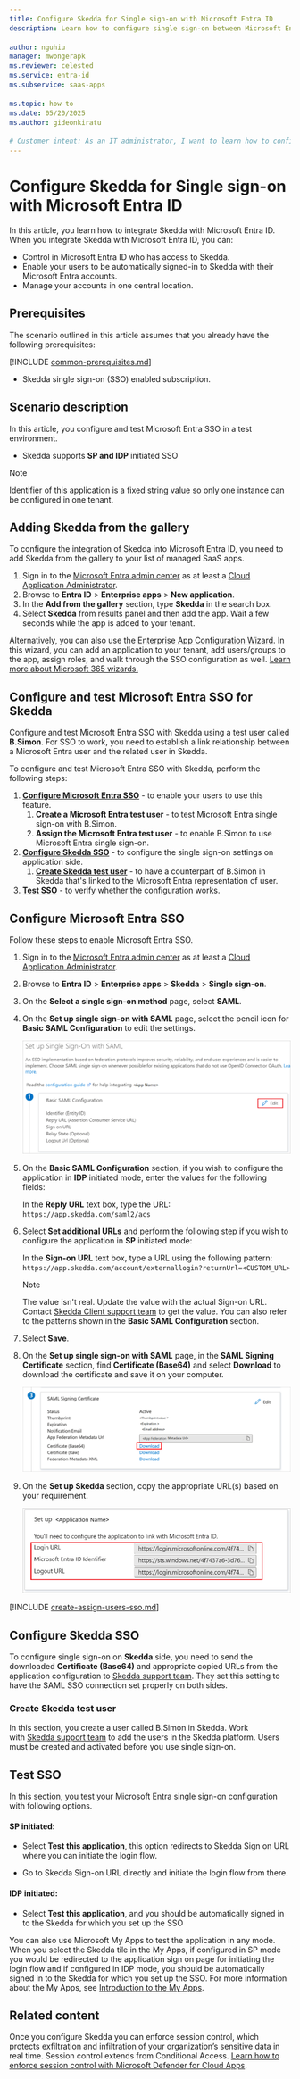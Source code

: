 ```yaml
---
title: Configure Skedda for Single sign-on with Microsoft Entra ID
description: Learn how to configure single sign-on between Microsoft Entra ID and Skedda.

author: nguhiu
manager: mwongerapk
ms.reviewer: celested
ms.service: entra-id
ms.subservice: saas-apps

ms.topic: how-to
ms.date: 05/20/2025
ms.author: gideonkiratu

# Customer intent: As an IT administrator, I want to learn how to configure single sign-on between Microsoft Entra ID and Skedda so that I can control who has access to Skedda, enable automatic sign-in with Microsoft Entra accounts, and manage my accounts in one central location.
---
```


# Configure Skedda for Single sign-on with Microsoft Entra ID

In this article,  you learn how to integrate Skedda with Microsoft Entra ID. When you integrate Skedda with Microsoft Entra ID, you can:

* Control in Microsoft Entra ID who has access to Skedda.
* Enable your users to be automatically signed-in to Skedda with their Microsoft Entra accounts.
* Manage your accounts in one central location.

## Prerequisites
The scenario outlined in this article assumes that you already have the following prerequisites:

[!INCLUDE [common-prerequisites.md](~/identity/saas-apps/includes/common-prerequisites.md)]
* Skedda single sign-on (SSO) enabled subscription.

## Scenario description

In this article,  you configure and test Microsoft Entra SSO in a test environment.

* Skedda supports **SP and IDP** initiated SSO

> [!NOTE]
> Identifier of this application is a fixed string value so only one instance can be configured in one tenant.

## Adding Skedda from the gallery

To configure the integration of Skedda into Microsoft Entra ID, you need to add Skedda from the gallery to your list of managed SaaS apps.

1. Sign in to the [Microsoft Entra admin center](https://entra.microsoft.com) as at least a [Cloud Application Administrator](~/identity/role-based-access-control/permissions-reference.md#cloud-application-administrator).
1. Browse to **Entra ID** > **Enterprise apps** > **New application**.
1. In the **Add from the gallery** section, type **Skedda** in the search box.
1. Select **Skedda** from results panel and then add the app. Wait a few seconds while the app is added to your tenant.

 Alternatively, you can also use the [Enterprise App Configuration Wizard](https://portal.office.com/AdminPortal/home?Q=Docs#/azureadappintegration). In this wizard, you can add an application to your tenant, add users/groups to the app, assign roles, and walk through the SSO configuration as well. [Learn more about Microsoft 365 wizards.](/microsoft-365/admin/misc/azure-ad-setup-guides)


<a name='configure-and-test-azure-ad-sso-for-skedda'></a>

## Configure and test Microsoft Entra SSO for Skedda

Configure and test Microsoft Entra SSO with Skedda using a test user called **B.Simon**. For SSO to work, you need to establish a link relationship between a Microsoft Entra user and the related user in Skedda.

To configure and test Microsoft Entra SSO with Skedda, perform the following steps:

1. **[Configure Microsoft Entra SSO](#configure-azure-ad-sso)** - to enable your users to use this feature.
    1. **Create a Microsoft Entra test user** - to test Microsoft Entra single sign-on with B.Simon.
    1. **Assign the Microsoft Entra test user** - to enable B.Simon to use Microsoft Entra single sign-on.
1. **[Configure Skedda SSO](#configure-skedda-sso)** - to configure the single sign-on settings on application side.
    1. **[Create Skedda test user](#create-skedda-test-user)** - to have a counterpart of B.Simon in Skedda that's linked to the Microsoft Entra representation of user.
1. **[Test SSO](#test-sso)** - to verify whether the configuration works.

<a name='configure-azure-ad-sso'></a>

## Configure Microsoft Entra SSO

Follow these steps to enable Microsoft Entra SSO.

1. Sign in to the [Microsoft Entra admin center](https://entra.microsoft.com) as at least a [Cloud Application Administrator](~/identity/role-based-access-control/permissions-reference.md#cloud-application-administrator).
1. Browse to **Entra ID** > **Enterprise apps** > **Skedda** > **Single sign-on**.
1. On the **Select a single sign-on method** page, select **SAML**.
1. On the **Set up single sign-on with SAML** page, select the pencil icon for **Basic SAML Configuration** to edit the settings.

   ![Edit Basic SAML Configuration](common/edit-urls.png)

1. On the **Basic SAML Configuration** section, if you wish to configure the application in **IDP** initiated mode, enter the values for the following fields:

     In the **Reply URL** text box, type the URL: `https://app.skedda.com/saml2/acs`

1. Select **Set additional URLs** and perform the following step if you wish to configure the application in **SP** initiated mode:

    In the **Sign-on URL** text box, type a URL using the following pattern:
    `https://app.skedda.com/account/externallogin?returnUrl=<CUSTOM_URL>`

    > [!NOTE]
	> The value isn't real. Update the value with the actual Sign-on URL. Contact [Skedda Client support team](mailto:info@skedda.com) to get the value. You can also refer to the patterns shown in the **Basic SAML Configuration** section.

1. Select **Save**.

1. On the **Set up single sign-on with SAML** page, in the **SAML Signing Certificate** section,  find **Certificate (Base64)** and select **Download** to download the certificate and save it on your computer.

	![The Certificate download link](common/certificatebase64.png)

1. On the **Set up Skedda** section, copy the appropriate URL(s) based on your requirement.

	![Copy configuration URLs](common/copy-configuration-urls.png)
<a name='create-an-azure-ad-test-user'></a>

[!INCLUDE [create-assign-users-sso.md](~/identity/saas-apps/includes/create-assign-users-sso.md)]

## Configure Skedda SSO

To configure single sign-on on **Skedda** side, you need to send the downloaded **Certificate (Base64)** and appropriate copied URLs from the application configuration to [Skedda support team](mailto:info@skedda.com). They set this setting to have the SAML SSO connection set properly on both sides.

### Create Skedda test user

In this section, you create a user called B.Simon in Skedda. Work with [Skedda support team](mailto:info@skedda.com) to add the users in the Skedda platform. Users must be created and activated before you use single sign-on.

## Test SSO 

In this section, you test your Microsoft Entra single sign-on configuration with following options. 

#### SP initiated:

* Select **Test this application**, this option redirects to Skedda Sign on URL where you can initiate the login flow.  

* Go to Skedda Sign-on URL directly and initiate the login flow from there.

#### IDP initiated:

* Select **Test this application**, and you should be automatically signed in to the Skedda for which you set up the SSO 

You can also use Microsoft My Apps to test the application in any mode. When you select the Skedda tile in the My Apps, if configured in SP mode you would be redirected to the application sign on page for initiating the login flow and if configured in IDP mode, you should be automatically signed in to the Skedda for which you set up the SSO. For more information about the My Apps, see [Introduction to the My Apps](https://support.microsoft.com/account-billing/sign-in-and-start-apps-from-the-my-apps-portal-2f3b1bae-0e5a-4a86-a33e-876fbd2a4510).


## Related content

Once you configure Skedda you can enforce session control, which protects exfiltration and infiltration of your organization’s sensitive data in real time. Session control extends from Conditional Access. [Learn how to enforce session control with Microsoft Defender for Cloud Apps](/cloud-app-security/proxy-deployment-any-app).
